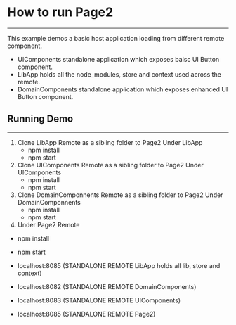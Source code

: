 # How to run Page2
--------

This example demos a basic host application loading from different remote component.

- UIComponents standalone application which exposes baisc UI Button component.
- LibApp holds all the node_modules, store and context used across the remote.
- DomainComponents standalone application which exposes enhanced UI Button component.

## Running Demo
----------
1. Clone LibApp Remote as a sibling folder to Page2
  Under LibApp
    * npm install
    * npm start
2. Clone UIComponents Remote as a sibling folder to Page2
  Under UIComponents
    * npm install
    * npm start
3. Clone DomainComponnents Remote as a sibling folder to Page2
  Under DomainComponnents
    * npm install
    * npm start
4. Under Page2 Remote
  * npm install
  * npm start


* localhost:8085 (STANDALONE REMOTE LibApp holds all lib, store and context)
* localhost:8082 (STANDALONE REMOTE DomainComponents)
* localhost:8083 (STANDALONE REMOTE UIComponents)
* localhost:8085 (STANDALONE REMOTE Page2)
